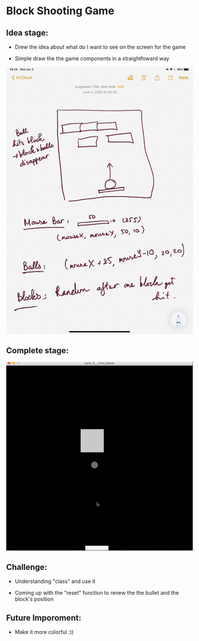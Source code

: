 # Block Shooting Game

## Idea stage: 

- Drew the idea about what do I want to see on the screen for the game

- Simple draw the the game components in a straightfoward way 

![](101652702_2671428386452223_8658941655451172864_n.jpg)


## Complete stage: 
![](Screen%20Shot%202020-06-03%20at%209.47.19%20AM.png)

## Challenge: 

- Understanding "class" and use it 

- Coming up with the "reset" function to renew the the bullet and the block's position 

## Future Imporoment: 

- Make it more colorful :))
